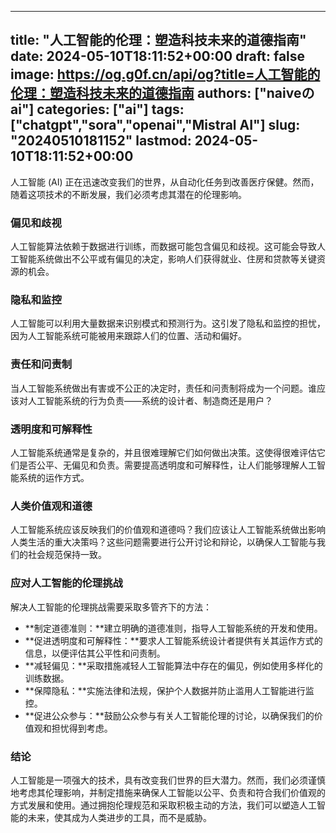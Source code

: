 
---
title: "人工智能的伦理：塑造科技未来的道德指南"
date: 2024-05-10T18:11:52+00:00
draft: false
image: https://og.g0f.cn/api/og?title=人工智能的伦理：塑造科技未来的道德指南
authors: ["naiveのai"]
categories: ["ai"]
tags: ["chatgpt","sora","openai","Mistral AI"]
slug: "20240510181152"
lastmod: 2024-05-10T18:11:52+00:00
---
人工智能 (AI) 正在迅速改变我们的世界，从自动化任务到改善医疗保健。然而，随着这项技术的不断发展，我们必须考虑其潜在的伦理影响。

### 偏见和歧视

人工智能算法依赖于数据进行训练，而数据可能包含偏见和歧视。这可能会导致人工智能系统做出不公平或有偏见的决定，影响人们获得就业、住房和贷款等关键资源的机会。

### 隐私和监控

人工智能可以利用大量数据来识别模式和预测行为。这引发了隐私和监控的担忧，因为人工智能系统可能被用来跟踪人们的位置、活动和偏好。

### 责任和问责制

当人工智能系统做出有害或不公正的决定时，责任和问责制将成为一个问题。谁应该对人工智能系统的行为负责——系统的设计者、制造商还是用户？

### 透明度和可解释性

人工智能系统通常是复杂的，并且很难理解它们如何做出决策。这使得很难评估它们是否公平、无偏见和负责。需要提高透明度和可解释性，让人们能够理解人工智能系统的运作方式。

### 人类价值观和道德

人工智能系统应该反映我们的价值观和道德吗？我们应该让人工智能系统做出影响人类生活的重大决策吗？这些问题需要进行公开讨论和辩论，以确保人工智能与我们的社会规范保持一致。

### 应对人工智能的伦理挑战

解决人工智能的伦理挑战需要采取多管齐下的方法：

* **制定道德准则：**建立明确的道德准则，指导人工智能系统的开发和使用。
* **促进透明度和可解释性：**要求人工智能系统设计者提供有关其运作方式的信息，以便评估其公平性和问责制。
* **减轻偏见：**采取措施减轻人工智能算法中存在的偏见，例如使用多样化的训练数据。
* **保障隐私：**实施法律和法规，保护个人数据并防止滥用人工智能进行监控。
* **促进公众参与：**鼓励公众参与有关人工智能伦理的讨论，以确保我们的价值观和担忧得到考虑。

### 结论

人工智能是一项强大的技术，具有改变我们世界的巨大潜力。然而，我们必须谨慎地考虑其伦理影响，并制定措施来确保人工智能以公平、负责和符合我们价值观的方式发展和使用。通过拥抱伦理规范和采取积极主动的方法，我们可以塑造人工智能的未来，使其成为人类进步的工具，而不是威胁。